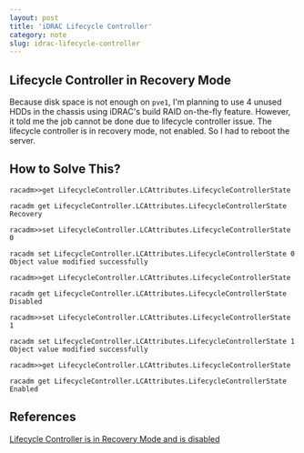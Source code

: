 ```yaml
---
layout: post
title: 'iDRAC Lifecycle Controller'
category: note
slug: idrac-lifecycle-controller
---
```

## Lifecycle Controller in Recovery Mode

Because disk space is not enough on `pve1`, I'm planning to use 4 unused HDDs in the chassis using iDRAC's build RAID on-the-fly feature. However, it told me the job cannot be done due to lifecycle controller issue. The lifecycle controller is in recovery mode, not enabled. So I had to reboot the server.

## How to Solve This?

```
racadm>>get LifecycleController.LCAttributes.LifecycleControllerState

racadm get LifecycleController.LCAttributes.LifecycleControllerState
Recovery

racadm>>set LifecycleController.LCAttributes.LifecycleControllerState 0

racadm set LifecycleController.LCAttributes.LifecycleControllerState 0
Object value modified successfully

racadm>>get LifecycleController.LCAttributes.LifecycleControllerState

racadm get LifecycleController.LCAttributes.LifecycleControllerState
Disabled

racadm>>set LifecycleController.LCAttributes.LifecycleControllerState 1

racadm set LifecycleController.LCAttributes.LifecycleControllerState 1
Object value modified successfully

racadm>>get LifecycleController.LCAttributes.LifecycleControllerState

racadm get LifecycleController.LCAttributes.LifecycleControllerState
Enabled
```

## References

[Lifecycle Controller is in Recovery Mode and is disabled](https://www.dell.com/community/PowerEdge-Hardware-General/Lifecycle-Controller-is-in-Recovery-Mode-and-is-disabled/td-p/7342571)
